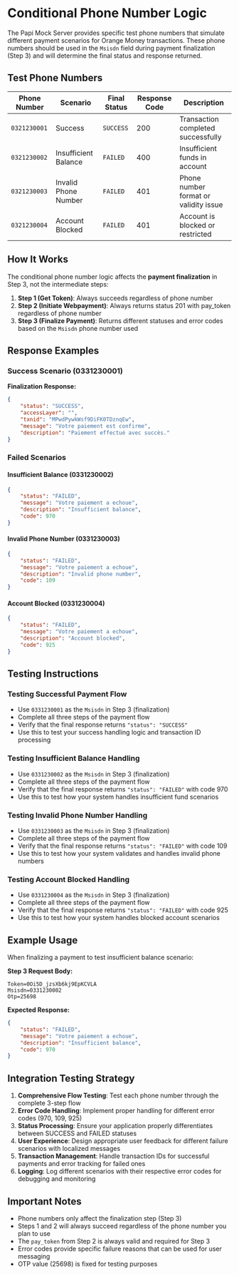 # Conditional Phone Number Logic

The Papi Mock Server provides specific test phone numbers that simulate different payment scenarios for Orange Money transactions. These phone numbers should be used in the `Msisdn` field during payment finalization (Step 3) and will determine the final status and response returned.

## Test Phone Numbers

| Phone Number | Scenario | Final Status | Response Code | Description |
|--------------|----------|--------------|---------------|-------------|
| `0321230001` | Success | `SUCCESS` | 200           | Transaction completed successfully |
| `0321230002` | Insufficient Balance | `FAILED` | 400           | Insufficient funds in account |
| `0321230003` | Invalid Phone Number | `FAILED` | 401           | Phone number format or validity issue |
| `0321230004` | Account Blocked | `FAILED` | 401           | Account is blocked or restricted |

## How It Works

The conditional phone number logic affects the **payment finalization** in Step 3, not the intermediate steps:

1. **Step 1 (Get Token)**: Always succeeds regardless of phone number
2. **Step 2 (Initiate Webpayment)**: Always returns status 201 with pay_token regardless of phone number  
3. **Step 3 (Finalize Payment)**: Returns different statuses and error codes based on the `Msisdn` phone number used

## Response Examples

### Success Scenario (0331230001)

**Finalization Response:**
```json
{
    "status": "SUCCESS",
    "accessLayer": "",
    "txnid": "MPwdPywkWsf9DiFK0TDznqEw",
    "message": "Votre paiement est confirme",
    "description": "Paiement effectué avec succès."
}
```

### Failed Scenarios

#### Insufficient Balance (0331230002)
```json
{
    "status": "FAILED",
    "message": "Votre paiement a echoue",
    "description": "Insufficient balance",
    "code": 970
}
```

#### Invalid Phone Number (0331230003)
```json
{
    "status": "FAILED",
    "message": "Votre paiement a echoue",
    "description": "Invalid phone number",
    "code": 109
}
```

#### Account Blocked (0331230004)
```json
{
    "status": "FAILED",
    "message": "Votre paiement a echoue",
    "description": "Account blocked",
    "code": 925
}
```

## Testing Instructions

### Testing Successful Payment Flow
- Use `0331230001` as the `Msisdn` in Step 3 (finalization)
- Complete all three steps of the payment flow
- Verify that the final response returns `"status": "SUCCESS"`
- Use this to test your success handling logic and transaction ID processing

### Testing Insufficient Balance Handling
- Use `0331230002` as the `Msisdn` in Step 3 (finalization)
- Complete all three steps of the payment flow
- Verify that the final response returns `"status": "FAILED"` with code 970
- Use this to test how your system handles insufficient fund scenarios

### Testing Invalid Phone Number Handling
- Use `0331230003` as the `Msisdn` in Step 3 (finalization)
- Complete all three steps of the payment flow
- Verify that the final response returns `"status": "FAILED"` with code 109
- Use this to test how your system validates and handles invalid phone numbers

### Testing Account Blocked Handling
- Use `0331230004` as the `Msisdn` in Step 3 (finalization)
- Complete all three steps of the payment flow
- Verify that the final response returns `"status": "FAILED"` with code 925
- Use this to test how your system handles blocked account scenarios

## Example Usage

When finalizing a payment to test insufficient balance scenario:

**Step 3 Request Body:**
```
Token=0Oi5D_jzsXb6kj9EpKCVLA
Msisdn=0331230002
Otp=25698
```

**Expected Response:**
```json
{
    "status": "FAILED",
    "message": "Votre paiement a echoue",
    "description": "Insufficient balance",
    "code": 970
}
```

## Integration Testing Strategy

1. **Comprehensive Flow Testing**: Test each phone number through the complete 3-step flow
2. **Error Code Handling**: Implement proper handling for different error codes (970, 109, 925)
3. **Status Processing**: Ensure your application properly differentiates between SUCCESS and FAILED statuses
4. **User Experience**: Design appropriate user feedback for different failure scenarios with localized messages
5. **Transaction Management**: Handle transaction IDs for successful payments and error tracking for failed ones
6. **Logging**: Log different scenarios with their respective error codes for debugging and monitoring

## Important Notes

- Phone numbers only affect the finalization step (Step 3)
- Steps 1 and 2 will always succeed regardless of the phone number you plan to use
- The `pay_token` from Step 2 is always valid and required for Step 3
- Error codes provide specific failure reasons that can be used for user messaging
- OTP value (25698) is fixed for testing purposes
